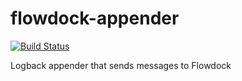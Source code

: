 # flowdock-appender

[![Build Status](https://travis-ci.org/bkittelmann/flowdock-appender.svg?branch=master)](https://travis-ci.org/bkittelmann/flowdock-appender)

Logback appender that sends messages to Flowdock
